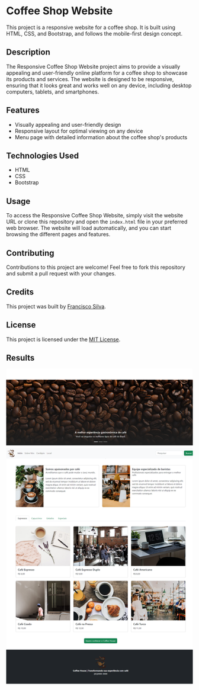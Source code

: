 # Coffee Shop Website

This project is a responsive website for a coffee shop. It is built using HTML, CSS, and Bootstrap, and follows the mobile-first design concept.

## Description

The Responsive Coffee Shop Website project aims to provide a visually appealing and user-friendly online platform for a coffee shop to showcase its products and services. The website is designed to be responsive, ensuring that it looks great and works well on any device, including desktop computers, tablets, and smartphones.

## Features

- Visually appealing and user-friendly design
- Responsive layout for optimal viewing on any device
- Menu page with detailed information about the coffee shop's products

## Technologies Used

- HTML
- CSS
- Bootstrap

## Usage

To access the Responsive Coffee Shop Website, simply visit the website URL or clone this repository and open the `index.html` file in your preferred web browser. The website will load automatically, and you can start browsing the different pages and features.

## Contributing

Contributions to this project are welcome! Feel free to fork this repository and submit a pull request with your changes.

## Credits

This project was built by [Francisco Silva](https://github.com/Burntroll).

## License

This project is licensed under the [MIT License](https://opensource.org/licenses/MIT).

## Results

![Website Screenshot](webpage.png)
